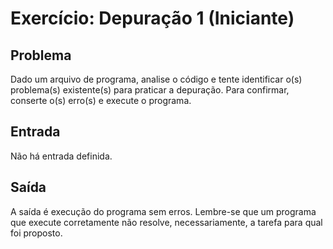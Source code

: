 Exercício: Depuração 1 (Iniciante)
==================================


Problema
--------

Dado um arquivo de programa, analise o código e tente identificar o(s) problema(s) existente(s) para praticar a depuração. Para confirmar, conserte o(s) erro(s) e execute o programa.


Entrada
-------

Não há entrada definida.


Saída
-----

A saída é execução do programa sem erros. Lembre-se que um programa que execute corretamente não resolve, necessariamente, a tarefa para qual foi proposto.
